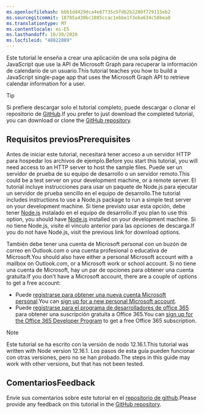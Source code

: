 ```yaml
---
ms.openlocfilehash: bbb1dd429dca4e67735c5fdb2b2280f729115eb2
ms.sourcegitcommit: 18785a430bc1885ccac1ebbe1f3eba634c58bea8
ms.translationtype: MT
ms.contentlocale: es-ES
ms.lasthandoff: 10/30/2020
ms.locfileid: "48822889"
---
```

<!-- markdownlint-disable MD002 MD041 -->

<span data-ttu-id="7eaf1-101">Este tutorial le enseña a crear una aplicación de una sola página de JavaScript que use la API de Microsoft Graph para recuperar la información de calendario de un usuario.</span><span class="sxs-lookup"><span data-stu-id="7eaf1-101">This tutorial teaches you how to build a JavaScript single-page app that uses the Microsoft Graph API to retrieve calendar information for a user.</span></span>

> [!TIP]
> <span data-ttu-id="7eaf1-102">Si prefiere descargar solo el tutorial completo, puede descargar o clonar el repositorio de [GitHub](https://github.com/microsoftgraph/msgraph-training-javascriptspa).</span><span class="sxs-lookup"><span data-stu-id="7eaf1-102">If you prefer to just download the completed tutorial, you can download or clone the [GitHub repository](https://github.com/microsoftgraph/msgraph-training-javascriptspa).</span></span>

## <a name="prerequisites"></a><span data-ttu-id="7eaf1-103">Requisitos previos</span><span class="sxs-lookup"><span data-stu-id="7eaf1-103">Prerequisites</span></span>

<span data-ttu-id="7eaf1-104">Antes de iniciar este tutorial, necesitará tener acceso a un servidor HTTP para hospedar los archivos de ejemplo.</span><span class="sxs-lookup"><span data-stu-id="7eaf1-104">Before you start this tutorial, you will need access to an HTTP server to host the sample files.</span></span> <span data-ttu-id="7eaf1-105">Puede ser un servidor de prueba de su equipo de desarrollo o un servidor remoto.</span><span class="sxs-lookup"><span data-stu-id="7eaf1-105">This could be a test server on your development machine, or a remote server.</span></span> <span data-ttu-id="7eaf1-106">El tutorial incluye instrucciones para usar un paquete de Node.js para ejecutar un servidor de prueba sencillo en el equipo de desarrollo.</span><span class="sxs-lookup"><span data-stu-id="7eaf1-106">The tutorial includes instructions to use a Node.js package to run a simple test server on your development machine.</span></span> <span data-ttu-id="7eaf1-107">Si tiene previsto usar esta opción, debe tener [Node.js](https://nodejs.org) instalado en el equipo de desarrollo.</span><span class="sxs-lookup"><span data-stu-id="7eaf1-107">If you plan to use this option, you should have [Node.js](https://nodejs.org) installed on your development machine.</span></span> <span data-ttu-id="7eaf1-108">Si no tiene Node.js, visite el vínculo anterior para las opciones de descarga.</span><span class="sxs-lookup"><span data-stu-id="7eaf1-108">If you do not have Node.js, visit the previous link for download options.</span></span>

<span data-ttu-id="7eaf1-109">También debe tener una cuenta de Microsoft personal con un buzón de correo en Outlook.com o una cuenta profesional o educativa de Microsoft.</span><span class="sxs-lookup"><span data-stu-id="7eaf1-109">You should also have either a personal Microsoft account with a mailbox on Outlook.com, or a Microsoft work or school account.</span></span> <span data-ttu-id="7eaf1-110">Si no tiene una cuenta de Microsoft, hay un par de opciones para obtener una cuenta gratuita:</span><span class="sxs-lookup"><span data-stu-id="7eaf1-110">If you don't have a Microsoft account, there are a couple of options to get a free account:</span></span>

- <span data-ttu-id="7eaf1-111">Puede [registrarse para obtener una nueva cuenta Microsoft personal](https://signup.live.com/signup?wa=wsignin1.0&rpsnv=12&ct=1454618383&rver=6.4.6456.0&wp=MBI_SSL_SHARED&wreply=https://mail.live.com/default.aspx&id=64855&cbcxt=mai&bk=1454618383&uiflavor=web&uaid=b213a65b4fdc484382b6622b3ecaa547&mkt=E-US&lc=1033&lic=1).</span><span class="sxs-lookup"><span data-stu-id="7eaf1-111">You can [sign up for a new personal Microsoft account](https://signup.live.com/signup?wa=wsignin1.0&rpsnv=12&ct=1454618383&rver=6.4.6456.0&wp=MBI_SSL_SHARED&wreply=https://mail.live.com/default.aspx&id=64855&cbcxt=mai&bk=1454618383&uiflavor=web&uaid=b213a65b4fdc484382b6622b3ecaa547&mkt=E-US&lc=1033&lic=1).</span></span>
- <span data-ttu-id="7eaf1-112">Puede [registrarse para el programa de desarrolladores de office 365](https://developer.microsoft.com/office/dev-program) para obtener una suscripción gratuita a Office 365.</span><span class="sxs-lookup"><span data-stu-id="7eaf1-112">You can [sign up for the Office 365 Developer Program](https://developer.microsoft.com/office/dev-program) to get a free Office 365 subscription.</span></span>

> [!NOTE]
> <span data-ttu-id="7eaf1-113">Este tutorial se ha escrito con la versión de nodo 12.16.1.</span><span class="sxs-lookup"><span data-stu-id="7eaf1-113">This tutorial was written with Node version 12.16.1.</span></span> <span data-ttu-id="7eaf1-114">Los pasos de esta guía pueden funcionar con otras versiones, pero no se han probado.</span><span class="sxs-lookup"><span data-stu-id="7eaf1-114">The steps in this guide may work with other versions, but that has not been tested.</span></span>

## <a name="feedback"></a><span data-ttu-id="7eaf1-115">Comentarios</span><span class="sxs-lookup"><span data-stu-id="7eaf1-115">Feedback</span></span>

<span data-ttu-id="7eaf1-116">Envíe sus comentarios sobre este tutorial en el [repositorio de github](https://github.com/microsoftgraph/msgraph-training-javascriptspa).</span><span class="sxs-lookup"><span data-stu-id="7eaf1-116">Please provide any feedback on this tutorial in the [GitHub repository](https://github.com/microsoftgraph/msgraph-training-javascriptspa).</span></span>
